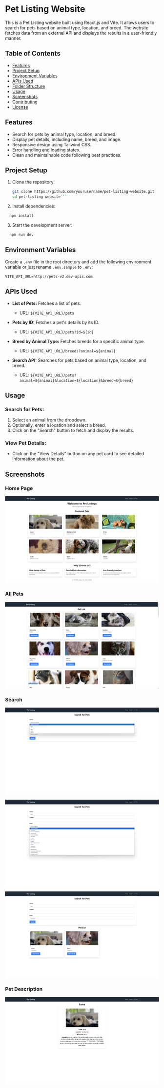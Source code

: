 # Pet Listing Website

This is a Pet Listing website built using React.js and Vite. It allows users to search for pets based on animal type, location, and breed. The website fetches data from an external API and displays the results in a user-friendly manner.

## Table of Contents

- [Features](#features)
- [Project Setup](#project-setup)
- [Environment Variables](#environment-variables)
- [APIs Used](#apis-used)
- [Folder Structure](#folder-structure)
- [Usage](#usage)
- [Screenshots](#screenshots)
- [Contributing](#contributing)
- [License](#license)

## Features

- Search for pets by animal type, location, and breed.
- Display pet details, including name, breed, and image.
- Responsive design using Tailwind CSS.
- Error handling and loading states.
- Clean and maintainable code following best practices.

## Project Setup

1. Clone the repository:

   ````bash
   git clone https://github.com/yourusername/pet-listing-website.git
   cd pet-listing-website```

   ````

2. Install dependencies:

```bash
  npm install
```

3. Start the development server:

```bash
  npm run dev
```

## Environment Variables

Create a `.env` file in the root directory and add the following environment variable or just rename `.env.sample` to `.env`:

```plaintext
VITE_API_URL=http://pets-v2.dev-apis.com
```

## APIs Used

- **List of Pets:** Fetches a list of pets.

  - URL: `${VITE_API_URL}/pets`

- **Pets by ID:** Fetches a pet's details by its ID.

  - URL: `${VITE_API_URL}/pets?id=${id}`

- **Breed by Animal Type:** Fetches breeds for a specific animal type.

  - URL: `${VITE_API_URL}/breeds?animal=${animal}`

- **Search API:** Searches for pets based on animal type, location, and breed.
  - URL: `${VITE_API_URL}/pets?animal=${animal}&location=${location}&breed=${breed}`

## Usage

### Search for Pets:

1. Select an animal from the dropdown.
2. Optionally, enter a location and select a breed.
3. Click on the "Search" button to fetch and display the results.

### View Pet Details:

- Click on the "View Details" button on any pet card to see detailed information about the pet.

## Screenshots

### Home Page

![Home Page](./screenshots/image-1.png)

### All Pets

![All Pets](./screenshots/image-2.png)

### Search

![Search Pets by category](./screenshots/image-3.png)

![Search Pets by breed](./screenshots/image-4.png)

![alt text](./screenshots/image-5.png)

### Pet Description

![Pet Description](./screenshots/image-6.png)
